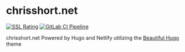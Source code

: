 # chrisshort.net

[![SSL Rating](https://sslbadge.org/?domain=chrisshort.net)](https://www.ssllabs.com/ssltest/analyze.html?d=chrisshort.net) [![GitLab CI Pipeline](https://gitlab.com/chrisshort/chrisshort.net/badges/master/build.svg)](https://gitlab.com/chrisshort/chrisshort.net/pipelines?scope=master)

chrisshort.net Powered by Hugo and Netlify utilizing the [Beautiful Hugo](https://github.com/halogenica/beautifulhugo) theme
